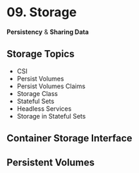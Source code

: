 # 09. Storage

**Persistency** & **Sharing Data**

## Storage Topics

- CSI
- Persist Volumes
- Persist Volumes Claims
- Storage Class
- Stateful Sets
- Headless Services
- Storage in Stateful Sets

## Container Storage Interface

## Persistent Volumes
